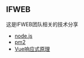 ##   IFWEB
这是IFWEB团队相关的技术分享

- [node.js](https://github.com/IFWEB/Share/tree/master/node.js)
- [pm2](https://github.com/IFWEB/Share/tree/master/pm2)
- [Vue响应式原理](https://github.com/IFWEB/Share/tree/master/vue-reactivity)